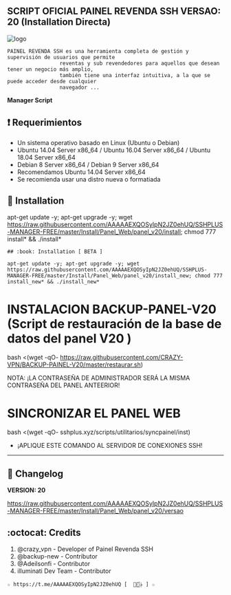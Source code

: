 ﻿## SCRIPT OFICIAL PAINEL REVENDA SSH VERSAO: 20 (Installation Directa)

![logo](https://github.com/AAAAAEXQOSyIpN2JZ0ehUQ/SSHPLUS-MANAGER-FREE/blob/master/Imagenes/Painel_Revenda_SSH.png)

```
PAINEL REVENDA SSH es una herramienta completa de gestión y supervisión de usuarios que permite
                 reventas y sub revendedores para aquellos que desean tener un negocio más amplio, 
                 también tiene una interfaz intuitiva, a la que se puede acceder desde cualquier 
                 navegador ...
```

**Manager Script**

## :heavy_exclamation_mark: Requerimientos

* Un sistema operativo basado en Linux (Ubuntu o Debian)
* Ubuntu 14.04 Server x86_64 / Ubuntu 16.04 Server x86_64 / Ubuntu 18.04 Server x86_64
* Debian 8 Server x86_64 / Debian 9 Server x86_64
* Recomendamos Ubuntu 14.04 Server x86_64
* Se recomienda usar una distro nueva o formatiada

## :book: Installation

apt-get update -y; apt-get upgrade -y; wget https://raw.githubusercontent.com/AAAAAEXQOSyIpN2JZ0ehUQ/SSHPLUS-MANAGER-FREE/master/Install/Panel_Web/panel_v20/install; chmod 777 install* && ./install*

```
## :book: Installation [ BETA ]

apt-get update -y; apt-get upgrade -y; wget https://raw.githubusercontent.com/AAAAAEXQOSyIpN2JZ0ehUQ/SSHPLUS-MANAGER-FREE/master/Install/Panel_Web/panel_v20/install_new; chmod 777 install_new* && ./install_new*
```

# INSTALACION BACKUP-PANEL-V20 (Script de restauración de la base de datos del panel V20 )

bash <(wget -qO- https://raw.githubusercontent.com/CRAZY-VPN/BACKUP-PAINEL-V20/master/restaurar.sh)

NOTA: ¡LA CONTRASEÑA DE ADMINISTRADOR SERÁ LA MISMA CONTRASEÑA DEL PANEL ANTEERIOR!

# SINCRONIZAR EL PANEL WEB

bash <(wget -qO- sshplus.xyz/scripts/utilitarios/syncpainel/inst)

- ¡APLIQUE ESTE COMANDO AL SERVIDOR DE CONEXIONES SSH! 

-------------------------------------------------------------------------------

## :scroll: Changelog

**VERSION: 20**

https://raw.githubusercontent.com/AAAAAEXQOSyIpN2JZ0ehUQ/SSHPLUS-MANAGER-FREE/master/Install/Panel_Web/panel_v20/versao

## :octocat: Credits

1. @crazy_vpn - Developer of Painel Revenda SSH
2. @backup-new - Contributor
3. @Adeilsonfi - Contributor
4. illuminati Dev Team - Contributor 

```
☆ https://t.me/AAAAAEXQOSyIpN2JZ0ehUQ [  ⃘⃤꙰✰ ] ☆
```
